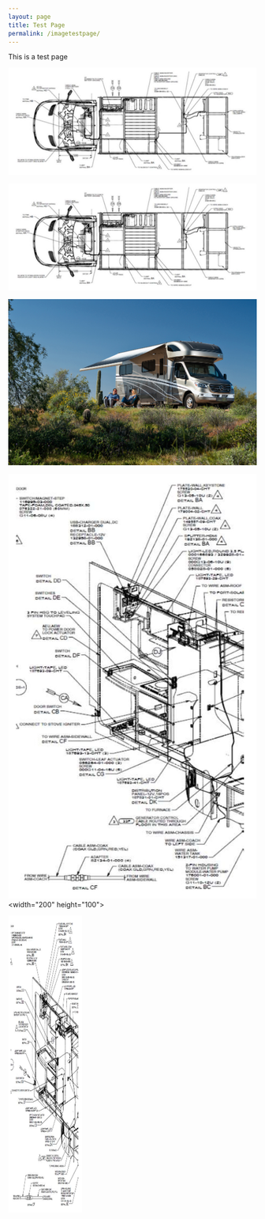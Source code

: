 ```yaml
---
layout: page
title: Test Page
permalink: /imagetestpage/
---
```


This is a test page

<img src="/assets/vandrawing.jpg">

![vandrawing](/assets/vandrawing.jpg)

<img src="/assets/VW-Lifestyle%2005-20.jpg">

![narrow drawing 1](/assets/narrowdrawing1.jpg) <width="200" height="100">
  

<img src="/assets/narrowdrawing1.jpg" alt="drawing 1" title="drawing 1" width="150" height="600" />

	
  

                                                              
